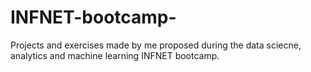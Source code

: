 # INFNET-bootcamp-
Projects and exercises made by me proposed during the data sciecne, analytics and machine learning
INFNET bootcamp.
